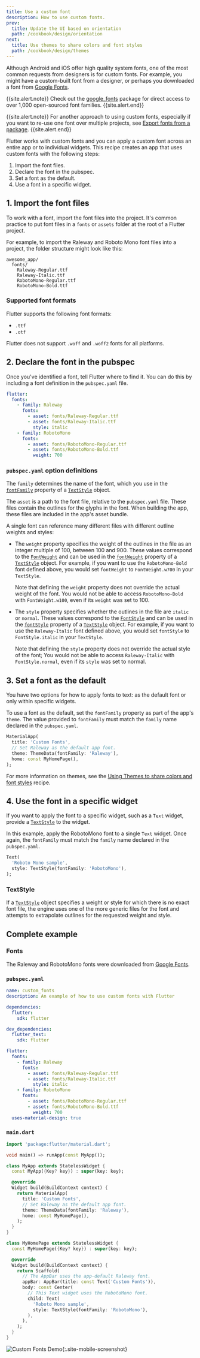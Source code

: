 ```yaml
---
title: Use a custom font
description: How to use custom fonts.
prev:
  title: Update the UI based on orientation
  path: /cookbook/design/orientation
next:
  title: Use themes to share colors and font styles
  path: /cookbook/design/themes
---
```


Although Android and iOS offer high quality system fonts,
one of the most common requests from designers is for custom fonts.
For example, you might have a custom-built font from a designer,
or perhaps you downloaded a font from [Google Fonts][].

{{site.alert.note}}
  Check out the [google_fonts][] package for direct access
  to over 1,000 open-sourced font families.
{{site.alert.end}}

{{site.alert.note}}
  For another approach to using custom fonts, 
  especially if you want to re-use one font over multiple projects, 
  see [Export fonts from a package][].
{{site.alert.end}}

Flutter works with custom fonts and you can apply a custom
font across an entire app or to individual widgets.
This recipe creates an app that uses custom fonts with
the following steps:

  1. Import the font files.
  2. Declare the font in the pubspec.
  3. Set a font as the default.
  4. Use a font in a specific widget.

## 1. Import the font files

To work with a font, import the font files into the project.
It's common practice to put font files in a `fonts` or `assets`
folder at the root of a Flutter project.

For example, to import the Raleway and Roboto Mono font
files into a project, the folder structure might look like this:

```
awesome_app/
  fonts/
    Raleway-Regular.ttf
    Raleway-Italic.ttf
    RobotoMono-Regular.ttf
    RobotoMono-Bold.ttf
```

### Supported font formats

Flutter supports the following font formats:

* `.ttf`
* `.otf`

Flutter does not support `.woff` and `.woff2` fonts for all platforms.

## 2. Declare the font in the pubspec

Once you've identified a font, tell Flutter where to find it.
You can do this by including a font definition in the `pubspec.yaml` file.

```yaml
flutter:
  fonts:
    - family: Raleway
      fonts:
        - asset: fonts/Raleway-Regular.ttf
        - asset: fonts/Raleway-Italic.ttf
          style: italic
    - family: RobotoMono
      fonts:
        - asset: fonts/RobotoMono-Regular.ttf
        - asset: fonts/RobotoMono-Bold.ttf
          weight: 700
```

### `pubspec.yaml` option definitions

The `family` determines the name of the font, which you use in the
[`fontFamily`][] property of a [`TextStyle`][] object.

The `asset` is a path to the font file,
relative to the `pubspec.yaml` file.
These files contain the outlines for the glyphs in the font.
When building the app,
these files are included in the app's asset bundle.

A single font can reference many different files with different
outline weights and styles:

  * The `weight` property specifies the weight of the outlines in
    the file as an integer multiple of 100, between 100 and 900.
    These values correspond to the [`FontWeight`][]
    and can be used in the [`fontWeight`][] property of a
    [`TextStyle`][] object. For example, if you want to use
    the `RobotoMono-Bold` font defined above, you would set `fontWeight`
    to `FontWeight.w700` in your `TextStyle`.
    
    Note that defining the `weight` property does not
    override the actual weight of the font. You would not be able to
    access `RobotoMono-Bold` with `FontWeight.w100`, even if its `weight`
    was set to 100.

  * The `style` property specifies whether the outlines in the file are
    `italic` or `normal`. These values correspond to the
    [`FontStyle`][] and can be used in the [`fontStyle`][] property of a
    [`TextStyle`][] object. For example, if you want to use
    the `Raleway-Italic` font defined above, you would set `fontStyle`
    to `FontStyle.italic` in your `TextStyle`.
    
    Note that defining the `style` property does not
    override the actual style of the font; You would not be able to
    access `Raleway-Italic` with `FontStyle.normal`, even if its `style`
    was set to normal.

## 3. Set a font as the default

You have two options for how to apply fonts to text: as the default font
or only within specific widgets.

To use a font as the default, set the `fontFamily` property
as part of the app's `theme`. The value provided to
`fontFamily` must match the `family`
name declared in the `pubspec.yaml`.

<!-- skip -->
```dart
MaterialApp(
  title: 'Custom Fonts',
  // Set Raleway as the default app font.
  theme: ThemeData(fontFamily: 'Raleway'),
  home: const MyHomePage(),
);
```

For more information on themes,
see the [Using Themes to share colors and font styles][] recipe.

## 4. Use the font in a specific widget

If you want to apply the font to a specific widget,
such as a `Text` widget,
provide a [`TextStyle`][] to the widget.

In this example, apply the RobotoMono font to a single `Text` widget.
Once again, the `fontFamily` must match the `family` name declared in the
`pubspec.yaml`.

<!-- skip -->
```dart
Text(
  'Roboto Mono sample',
  style: TextStyle(fontFamily: 'RobotoMono'),
);
```

### TextStyle

If a [`TextStyle`][] object specifies a weight
or style for which there is no exact font file,
the engine uses one of the more generic files
for the font and attempts to extrapolate outlines
for the requested weight and style.

## Complete example

### Fonts

The Raleway and RobotoMono fonts were downloaded from
[Google Fonts][].

### `pubspec.yaml`

```yaml
name: custom_fonts
description: An example of how to use custom fonts with Flutter

dependencies:
  flutter:
    sdk: flutter

dev_dependencies:
  flutter_test:
    sdk: flutter

flutter:
  fonts:
    - family: Raleway
      fonts:
        - asset: fonts/Raleway-Regular.ttf
        - asset: fonts/Raleway-Italic.ttf
          style: italic
    - family: RobotoMono
      fonts:
        - asset: fonts/RobotoMono-Regular.ttf
        - asset: fonts/RobotoMono-Bold.ttf
          weight: 700
  uses-material-design: true
```

### `main.dart`

```dart
import 'package:flutter/material.dart';

void main() => runApp(const MyApp());

class MyApp extends StatelessWidget {
  const MyApp({Key? key}) : super(key: key);

  @override
  Widget build(BuildContext context) {
    return MaterialApp(
      title: 'Custom Fonts',
      // Set Raleway as the default app font.
      theme: ThemeData(fontFamily: 'Raleway'),
      home: const MyHomePage(),
    );
  }
}

class MyHomePage extends StatelessWidget {
  const MyHomePage({Key? key}) : super(key: key);

  @override
  Widget build(BuildContext context) {
    return Scaffold(
      // The AppBar uses the app-default Raleway font.
      appBar: AppBar(title: const Text('Custom Fonts')),
      body: const Center(
        // This Text widget uses the RobotoMono font.
        child: Text(
          'Roboto Mono sample',
          style: TextStyle(fontFamily: 'RobotoMono'),
        ),
      ),
    );
  }
}
```

![Custom Fonts Demo](/assets/images/docs/cookbook/fonts.png){:.site-mobile-screenshot}


[Export fonts from a package]: /cookbook/design/package-fonts
[`fontFamily`]: {{site.api}}/flutter/painting/TextStyle/fontFamily.html
[`fontStyle`]: {{site.api}}/flutter/painting/TextStyle/fontStyle.html
[`FontStyle`]: {{site.api}}/flutter/dart-ui/FontStyle-class.html
[`fontWeight`]: {{site.api}}/flutter/painting/TextStyle/fontWeight.html
[`FontWeight`]: {{site.api}}/flutter/dart-ui/FontWeight-class.html
[Google Fonts]: https://fonts.google.com
[google_fonts]: {{site.pub-pkg}}/google_fonts
[`TextStyle`]: {{site.api}}/flutter/painting/TextStyle-class.html
[Using Themes to share colors and font styles]: /cookbook/design/themes
